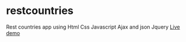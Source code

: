 # restcountries
Rest countries app using 
Html
Css
Javascript 
Ajax and json 
Jquery 
[Live demo](https://zuhairahmed0.github.io/restcountries/)

